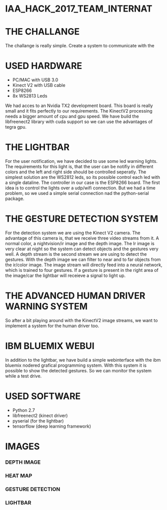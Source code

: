 # IAA_HACK_2017_TEAM_INTERNAT


# THE CHALLANGE
The challange is really simple. Create a system to communicate with the 


# USED HARDWARE
* PC/MAC with USB 3.0
* Kinect V2 with USB cable
* ESP8266
* 8x WS2813 Leds

We had acces to an Nvidia TX2 development board. This board is really small and it fits perfectly to our requirements.
The KinectV2 processing needs a bigger amount of cpu and gpu speed. We have build the libfreenect2 library with cuda support so we can use the advantages of tegra gpu.


# THE LIGHTBAR
For the user notification, we have decided to use some led warning lights.
The requirements for this light is, that the user can be notifiy in different colors and the left and right side should be controlled seperatly. The simplest solution are the WS2812 leds, so its possible control each led with a single dataline.
The controller in our case is the  ESP8266 board. The first idea is to control the lights over a udp/wifi connection.
But we had a time problem, so we used a simple serial connection nad the python-serial package.

# THE GESTURE DETECTION SYSTEM
For the detection system we are using the Kinect V2 camera. The advantage of this camera is, that we receive three video streams from it. A normal color, a nightvision/ir image and the depth image. The Ir image is very clear at night so the system can detect objects and the gestures very well. A depth stream is the second stream we are using to detect the gestures. With the depth image we can filter to near and to far objects from the ir/color image.
The image stream will directly feed into a neural network, which is trained to four gestures.
If a gesture is present in the right area of the image/car the lightbar will receieve a signal to light up.

# THE ADVANCED HUMAN DRIVER WARNING SYSTEM
So after a bit playing around with the KinectV2 image streams, we want to implement a system for the human driver too.


# IBM BLUEMIX WEBUI
In addition to the lightbar, we have build a simple webinterface with the ibm bluemix nodered grafical programming system.
With this system it is possible to show the detected gestures. So we can monitor the system while a test drive.



# USED SOFTWARE
* Python 2.7 
* libfreenect2 (kinect driver)
* pyserial (for the lightbar)
* tensorflow (deep learning framework)


# IMAGES

### DEPTH IMAGE

### HEAT MAP

### GESTURE DETECTION

### LIGHTBAR

